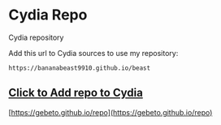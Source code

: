 # Cydia Repo

Cydia repository

Add this url to Cydia sources to use my repository:

```center
https://bananabeast9910.github.io/beast
```

## [Click to Add repo to Cydia](cydia://url/https://cydia.saurik.com/api/share#?source=https://gebeto.github.io/repo)
[https://gebeto.github.io/repo](https://gebeto.github.io/repo)
